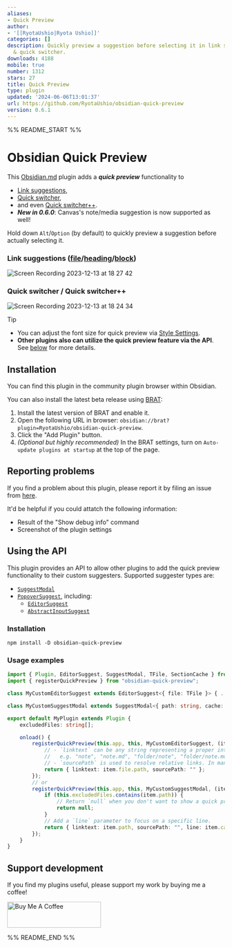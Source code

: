 ```yaml
---
aliases:
- Quick Preview
author:
- '[[RyotaUshio|Ryota Ushio]]'
categories: []
description: Quickly preview a suggestion before selecting it in link suggestions
  & quick switcher.
downloads: 4188
mobile: true
number: 1312
stars: 27
title: Quick Preview
type: plugin
updated: '2024-06-06T13:01:37'
url: https://github.com/RyotaUshio/obsidian-quick-preview
version: 0.6.1
---
```


%% README_START %%

# Obsidian Quick Preview

This [Obsidian.md](https://obsidian.md) plugin adds a ***quick preview*** functionality to
- [Link suggestions](https://help.obsidian.md/Linking+notes+and+files/Internal+links),
- [Quick switcher](https://help.obsidian.md/Plugins/Quick+switcher),
- and even [Quick switcher++](https://github.com/darlal/obsidian-switcher-plus).
- ***New in 0.6.0***: Canvas's note/media suggestion is now supported as well!

Hold down `Alt`/`Option` (by default) to quickly preview a suggestion before actually selecting it.

### Link suggestions ([file](https://help.obsidian.md/Linking+notes+and+files/Internal+links#Link%20to%20a%20file)/[heading](https://help.obsidian.md/Linking+notes+and+files/Internal+links#Link%20to%20a%20heading%20in%20a%20note)/[block](https://help.obsidian.md/Linking+notes+and+files/Internal+links#Link%20to%20a%20block%20in%20a%20note))

![Screen Recording 2023-12-13 at 18 27 42](https://github.com/RyotaUshio/obsidian-quick-preview/assets/72342591/3dec5c7d-e74e-4f8d-a0f3-43e424dbbee9)

### Quick switcher / Quick switcher++

![Screen Recording 2023-12-13 at 18 24 34](https://github.com/RyotaUshio/obsidian-quick-preview/assets/72342591/4eaae76b-b0fa-425f-a3ff-857b70e9a02a)

> [!tip]
> - You can adjust the font size for quick preview via [Style Settings](https://github.com/mgmeyers/obsidian-style-settings).
> - **Other plugins also can utilize the quick preview feature via the API**. See [below](#using-the-api) for more details.

## Installation

You can find this plugin in the community plugin browser within Obsidian.

You can also install the latest beta release using [BRAT](https://github.com/TfTHacker/obsidian42-brat):

1. Install the latest version of BRAT and enable it.
2. Open the following URL in browser: `obsidian://brat?plugin=RyotaUshio/obsidian-quick-preview`.
3. Click the "Add Plugin" button.
4. _(Optional but highly recommended)_ In the BRAT settings, turn on `Auto-update plugins at startup` at the top of the page.

## Reporting problems

If you find a problem about this plugin, please report it by filing an issue from [here](https://github.com/RyotaUshio/obsidian-quick-preview/issues).

It'd be helpful if you could attatch the following information:

- Result of the "Show debug info" command
- Screenshot of the plugin settings

## Using the API

This plugin provides an API to allow other plugins to add the quick preview functionality to their custom suggesters. Supported suggester types are:

- [`SuggestModal`](https://docs.obsidian.md/Reference/TypeScript+API/SuggestModal)
- [`PopoverSuggest`](https://docs.obsidian.md/Reference/TypeScript+API/PopoverSuggest), including:
  - [`EditorSuggest`](https://docs.obsidian.md/Reference/TypeScript+API/EditorSuggest)
  - [`AbstractInputSuggest`](https://docs.obsidian.md/Reference/TypeScript+API/AbstractInputSuggest)

### Installation

```
npm install -D obsidian-quick-preview
```

### Usage examples

```ts
import { Plugin, EditorSuggest, SuggestModal, TFile, SectionCache } from "obsidian";
import { registerQuickPreview } from "obsidian-quick-preview";

class MyCustomEditorSuggest extends EditorSuggest<{ file: TFile }> { ... }

class MyCustomSuggestModal extends SuggestModal<{ path: string, cache: SectionCache }> { ... }

export default MyPlugin extends Plugin {
    excludedFiles: string[];

    onload() {
        registerQuickPreview(this.app, this, MyCustomEditorSuggest, (item) => {
            // - `linktext` can be any string representing a proper internal link,
            //   e.g. "note", "note.md", "folder/note", "folder/note.md", "note#heading", "note#^block-id" etc
            // - `sourcePath` is used to resolve relative links. In many cases, you can just pass an empty string.
            return { linktext: item.file.path, sourcePath: "" };
        });
        // or
        registerQuickPreview(this.app, this, MyCustomSuggestModal, (item) => {
            if (this.excludedFiles.contains(item.path)) {
                // Return `null` when you don't want to show a quick preview for the item.
                return null;
            }
            // Add a `line` parameter to focus on a specific line.
            return { linktext: item.path, sourcePath: "", line: item.cache.position.start.line };
        });
    }
}

```

## Support development

If you find my plugins useful, please support my work by buying me a coffee!

<a href="https://www.buymeacoffee.com/ryotaushio" target="_blank"><img src="https://cdn.buymeacoffee.com/buttons/v2/default-yellow.png" alt="Buy Me A Coffee" style="height: 60px !important;width: 217px !important;" ></a>


%% README_END %%